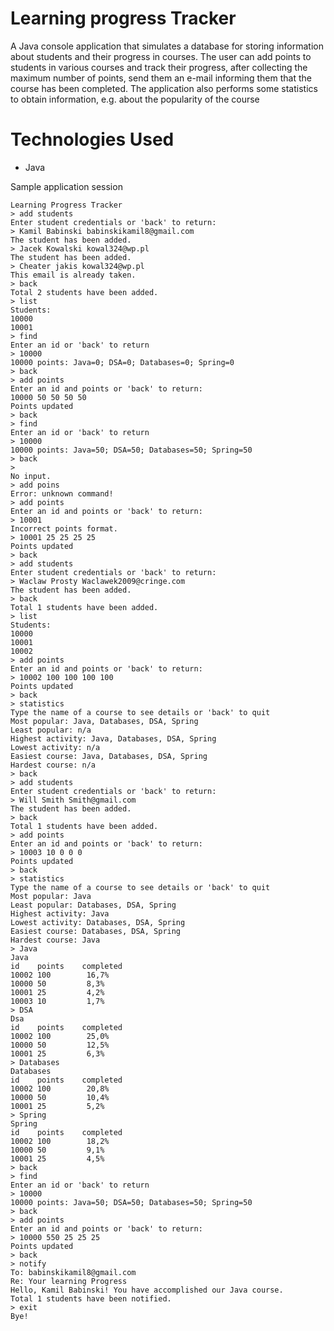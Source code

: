# Learning progress Tracker

A Java console application that simulates a database for storing information about students and their progress in courses.
The user can add points to students in various courses and track their progress, after collecting the maximum number of points, send them an e-mail informing them that the course has been completed. 
The application also performs some statistics to obtain information, e.g. about the popularity of the course



# Technologies Used
- Java


Sample application session


```
Learning Progress Tracker
> add students
Enter student credentials or 'back' to return:
> Kamil Babinski babinskikamil8@gmail.com
The student has been added.
> Jacek Kowalski kowal324@wp.pl
The student has been added.
> Cheater jakis kowal324@wp.pl
This email is already taken.
> back
Total 2 students have been added.
> list
Students:
10000
10001
> find
Enter an id or 'back' to return
> 10000
10000 points: Java=0; DSA=0; Databases=0; Spring=0
> back
> add points
Enter an id and points or 'back' to return:
10000 50 50 50 50
Points updated
> back
> find
Enter an id or 'back' to return
> 10000
10000 points: Java=50; DSA=50; Databases=50; Spring=50
> back
>
No input.
> add poins
Error: unknown command!
> add points
Enter an id and points or 'back' to return:
> 10001
Incorrect points format.
> 10001 25 25 25 25
Points updated
> back
> add students
Enter student credentials or 'back' to return:
> Waclaw Prosty Waclawek2009@cringe.com
The student has been added.
> back
Total 1 students have been added.
> list
Students:
10000
10001
10002
> add points
Enter an id and points or 'back' to return:
> 10002 100 100 100 100
Points updated
> back
> statistics
Type the name of a course to see details or 'back' to quit
Most popular: Java, Databases, DSA, Spring
Least popular: n/a
Highest activity: Java, Databases, DSA, Spring
Lowest activity: n/a
Easiest course: Java, Databases, DSA, Spring
Hardest course: n/a
> back
> add students
Enter student credentials or 'back' to return:
> Will Smith Smith@gmail.com
The student has been added.
> back
Total 1 students have been added.
> add points
Enter an id and points or 'back' to return:
> 10003 10 0 0 0
Points updated
> back
> statistics
Type the name of a course to see details or 'back' to quit
Most popular: Java
Least popular: Databases, DSA, Spring
Highest activity: Java
Lowest activity: Databases, DSA, Spring
Easiest course: Databases, DSA, Spring
Hardest course: Java
> Java
Java
id    points    completed
10002 100        16,7%
10000 50         8,3%
10001 25         4,2%
10003 10         1,7%
> DSA
Dsa
id    points    completed
10002 100        25,0%
10000 50         12,5%
10001 25         6,3%
> Databases
Databases
id    points    completed
10002 100        20,8%
10000 50         10,4%
10001 25         5,2%
> Spring
Spring
id    points    completed
10002 100        18,2%
10000 50         9,1%
10001 25         4,5%
> back
> find
Enter an id or 'back' to return
> 10000
10000 points: Java=50; DSA=50; Databases=50; Spring=50
> back
> add points
Enter an id and points or 'back' to return:
> 10000 550 25 25 25
Points updated
> back
> notify
To: babinskikamil8@gmail.com
Re: Your learning Progress
Hello, Kamil Babinski! You have accomplished our Java course.
Total 1 students have been notified.
> exit
Bye!
